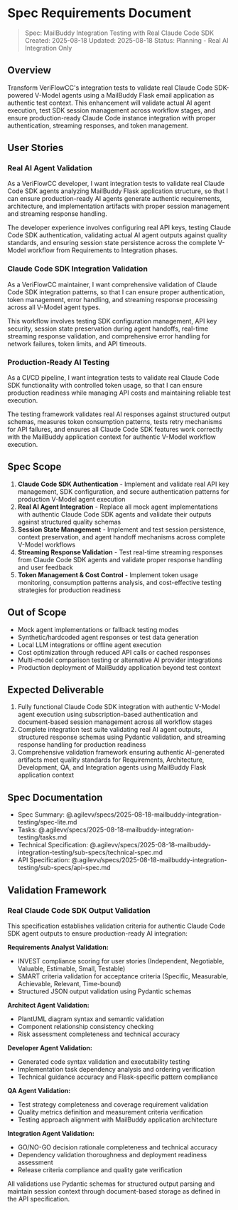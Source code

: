 # Spec Requirements Document

> Spec: MailBuddy Integration Testing with Real Claude Code SDK
> Created: 2025-08-18
> Updated: 2025-08-18
> Status: Planning - Real AI Integration Only

## Overview

Transform VeriFlowCC's integration tests to validate real Claude Code SDK-powered V-Model agents using a MailBuddy Flask email application as authentic test context. This enhancement will validate actual AI agent execution, test SDK session management across workflow stages, and ensure production-ready Claude Code instance integration with proper authentication, streaming responses, and token management.

## User Stories

### Real AI Agent Validation

As a VeriFlowCC developer, I want integration tests to validate real Claude Code SDK agents analyzing MailBuddy Flask application structure, so that I can ensure production-ready AI agents generate authentic requirements, architecture, and implementation artifacts with proper session management and streaming response handling.

The developer experience involves configuring real API keys, testing Claude Code SDK authentication, validating actual AI agent outputs against quality standards, and ensuring session state persistence across the complete V-Model workflow from Requirements to Integration phases.

### Claude Code SDK Integration Validation

As a VeriFlowCC maintainer, I want comprehensive validation of Claude Code SDK integration patterns, so that I can ensure proper authentication, token management, error handling, and streaming response processing across all V-Model agent types.

This workflow involves testing SDK configuration management, API key security, session state preservation during agent handoffs, real-time streaming response validation, and comprehensive error handling for network failures, token limits, and API timeouts.

### Production-Ready AI Testing

As a CI/CD pipeline, I want integration tests to validate real Claude Code SDK functionality with controlled token usage, so that I can ensure production readiness while managing API costs and maintaining reliable test execution.

The testing framework validates real AI responses against structured output schemas, measures token consumption patterns, tests retry mechanisms for API failures, and ensures all Claude Code SDK features work correctly with the MailBuddy application context for authentic V-Model workflow execution.

## Spec Scope

1. **Claude Code SDK Authentication** - Implement and validate real API key management, SDK configuration, and secure authentication patterns for production V-Model agent execution
1. **Real AI Agent Integration** - Replace all mock agent implementations with authentic Claude Code SDK agents and validate their outputs against structured quality schemas
1. **Session State Management** - Implement and test session persistence, context preservation, and agent handoff mechanisms across complete V-Model workflows
1. **Streaming Response Validation** - Test real-time streaming responses from Claude Code SDK agents and validate proper response handling and user feedback
1. **Token Management & Cost Control** - Implement token usage monitoring, consumption patterns analysis, and cost-effective testing strategies for production readiness

## Out of Scope

- Mock agent implementations or fallback testing modes
- Synthetic/hardcoded agent responses or test data generation
- Local LLM integrations or offline agent execution
- Cost optimization through reduced API calls or cached responses
- Multi-model comparison testing or alternative AI provider integrations
- Production deployment of MailBuddy application beyond test context

## Expected Deliverable

1. Fully functional Claude Code SDK integration with authentic V-Model agent execution using subscription-based authentication and document-based session management across all workflow stages
1. Complete integration test suite validating real AI agent outputs, structured response schemas using Pydantic validation, and streaming response handling for production readiness
1. Comprehensive validation framework ensuring authentic AI-generated artifacts meet quality standards for Requirements, Architecture, Development, QA, and Integration agents using MailBuddy Flask application context

## Spec Documentation

- Spec Summary: @.agilevv/specs/2025-08-18-mailbuddy-integration-testing/spec-lite.md
- Tasks: @.agilevv/specs/2025-08-18-mailbuddy-integration-testing/tasks.md
- Technical Specification: @.agilevv/specs/2025-08-18-mailbuddy-integration-testing/sub-specs/technical-spec.md
- API Specification: @.agilevv/specs/2025-08-18-mailbuddy-integration-testing/sub-specs/api-spec.md

## Validation Framework

### Real Claude Code SDK Output Validation

This specification establishes validation criteria for authentic Claude Code SDK agent outputs to ensure production-ready AI integration:

**Requirements Analyst Validation:**

- INVEST compliance scoring for user stories (Independent, Negotiable, Valuable, Estimable, Small, Testable)
- SMART criteria validation for acceptance criteria (Specific, Measurable, Achievable, Relevant, Time-bound)
- Structured JSON output validation using Pydantic schemas

**Architect Agent Validation:**

- PlantUML diagram syntax and semantic validation
- Component relationship consistency checking
- Risk assessment completeness and technical accuracy

**Developer Agent Validation:**

- Generated code syntax validation and executability testing
- Implementation task dependency analysis and ordering verification
- Technical guidance accuracy and Flask-specific pattern compliance

**QA Agent Validation:**

- Test strategy completeness and coverage requirement validation
- Quality metrics definition and measurement criteria verification
- Testing approach alignment with MailBuddy application architecture

**Integration Agent Validation:**

- GO/NO-GO decision rationale completeness and technical accuracy
- Dependency validation thoroughness and deployment readiness assessment
- Release criteria compliance and quality gate verification

All validations use Pydantic schemas for structured output parsing and maintain session context through document-based storage as defined in the API specification.

